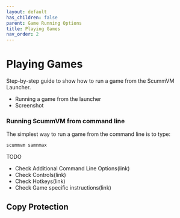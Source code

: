 ```yaml
---
layout: default
has_children: false
parent: Game Running Options
title: Playing Games
nav_order: 2
---
```


# Playing Games

Step-by-step guide to show how to run a game from the ScummVM Launcher.

- Running a game from the launcher
- Screenshot

### Running ScummVM from command line
The simplest way to run a game from the command line is to type:

```bash
scummvm samnmax
```
TODO

- Check Additional Command Line Options(link)
- Check Controls(link)
- Check Hotkeys(link)
- Check Game specific instructions(link)

## Copy Protection